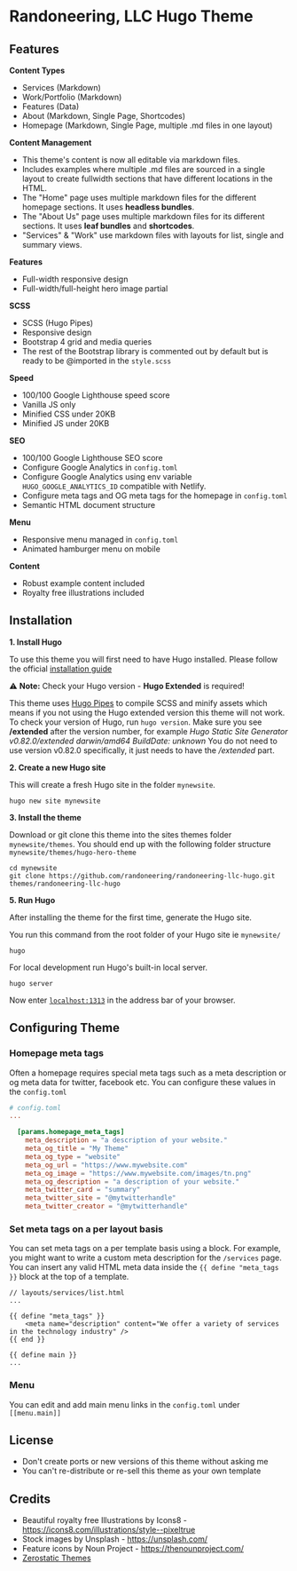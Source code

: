 # Randoneering, LLC Hugo Theme

## Features

**Content Types**
- Services (Markdown)
- Work/Portfolio (Markdown)
- Features (Data)
- About (Markdown, Single Page, Shortcodes)
- Homepage (Markdown, Single Page, multiple .md files in one layout)

**Content Management**
- This theme's content is now all editable via markdown files.
- Includes examples where multiple .md files are sourced in a single layout to create fullwidth sections that have different locations in the HTML.
- The "Home" page uses multiple markdown files for the different homepage sections. It uses **headless bundles**.
- The "About Us" page uses multiple markdown files for its different sections. It uses **leaf bundles** and **shortcodes**.
- "Services" & "Work" use markdown files with layouts for list, single and summary views.

**Features**
- Full-width responsive design
- Full-width/full-height hero image partial

**SCSS**
- SCSS (Hugo Pipes)
- Responsive design
- Bootstrap 4 grid and media queries
- The rest of the Bootstrap library is commented out by default but is ready to be @imported in the `style.scss`

**Speed**
- 100/100 Google Lighthouse speed score
- Vanilla JS only
- Minified CSS under 20KB
- Minified JS under 20KB

**SEO**
- 100/100 Google Lighthouse SEO score
- Configure Google Analytics in `config.toml`
- Configure Google Analytics using env variable `HUGO_GOOGLE_ANALYTICS_ID` compatible with Netlify.
- Configure meta tags and OG meta tags for the homepage in `config.toml`
- Semantic HTML document structure

**Menu**
- Responsive menu managed in `config.toml`
- Animated hamburger menu on mobile

**Content**
- Robust example content included
- Royalty free illustrations included

## Installation

**1. Install Hugo**

To use this theme you will first need to have Hugo installed. Please follow the official [installation guide](https://gohugo.io/getting-started/installing/)

⚠️ **Note:** Check your Hugo version - **Hugo Extended** is required!

This theme uses [Hugo Pipes](https://gohugo.io/hugo-pipes/scss-sass/) to compile SCSS and minify assets which means if you not using the Hugo extended version this theme will not work. To check your version of Hugo, run  `hugo version`. Make sure you see __/extended__ after the version number, for example _Hugo Static Site Generator v0.82.0/extended darwin/amd64 BuildDate: unknown_ You do not need to use version v0.82.0 specifically, it just needs to have the _/extended_ part.

**2. Create a new Hugo site**

This will create a fresh Hugo site in the folder `mynewsite`.

```
hugo new site mynewsite
```

**3. Install the theme**

Download or git clone this theme into the sites themes folder `mynewsite/themes`. You should end up with the following folder structure `mynewsite/themes/hugo-hero-theme`

```
cd mynewsite
git clone https://github.com/randoneering/randoneering-llc-hugo.git themes/randoneering-llc-hugo
```

**5. Run Hugo**

After installing the theme for the first time, generate the Hugo site.

You run this command from the root folder of your Hugo site ie `mynewsite/`

```
hugo
```

For local development run Hugo's built-in local server.

```
hugo server
```

Now enter [`localhost:1313`](http://localhost:1313) in the address bar of your browser.


## Configuring Theme

### Homepage meta tags

Often a homepage requires special meta tags such as a meta description or og meta data for twitter, facebook etc. You can configure these values in the `config.toml`

```toml
# config.toml
...

  [params.homepage_meta_tags]
    meta_description = "a description of your website."
    meta_og_title = "My Theme"
    meta_og_type = "website"
    meta_og_url = "https://www.mywebsite.com"
    meta_og_image = "https://www.mywebsite.com/images/tn.png"
    meta_og_description = "a description of your website."
    meta_twitter_card = "summary"
    meta_twitter_site = "@mytwitterhandle"
    meta_twitter_creator = "@mytwitterhandle"

```

### Set meta tags on a per layout basis

You can set meta tags on a per template basis using a block. For example, you might want to write a custom meta description for the `/services` page. You can insert any valid HTML meta data inside the `{{ define "meta_tags }}` block at the top of a template.

```
// layouts/services/list.html
...

{{ define "meta_tags" }}
    <meta name="description" content="We offer a variety of services in the technology industry" />
{{ end }}

{{ define main }}
...
```

### Menu

You can edit and add main menu links in the `config.toml` under `[[menu.main]]`

## License

- Don't create ports or new versions of this theme without asking me
- You can't re-distribute or re-sell this theme as your own template

## Credits

- Beautiful royalty free Illustrations by Icons8 - https://icons8.com/illustrations/style--pixeltrue
- Stock images by Unsplash - https://unsplash.com/
- Feature icons by Noun Project - https://thenounproject.com/
- [Zerostatic Themes](https://www.zerostatic.io/theme/hugo-hero/)
